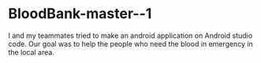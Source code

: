 # BloodBank-master--1
 I and my teammates tried to make an android application on Android studio code. Our goal was to help the people who need the blood in emergency in the local area.
